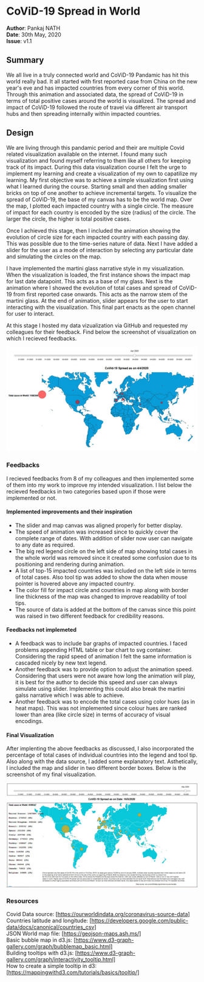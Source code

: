 # CoViD-19 Spread in World

**Author**: Pankaj NATH  
**Date**: 30th May, 2020  
**Issue**: v1.1  
  
## Summary  
  
We all live in a truly connected world and CoViD-19 Pandamic has hit this world really bad. It all started with first reported case from China on the new year's eve and has impacted countries from every corner of this world. Through this animation and associated data, the spread of CoViD-19 in terms of total positive cases around the world is visualized. The spread and impact of CoViD-19 followed the route of travel via different air transport hubs and then spreading internally within impacted countries.  
  
  
## Design  
  
We are living through this pandamic period and their are multiple Covid related visualization available on the internet. I found many such visualization and found myself referring to them like all others for keeping track of its impact. During this data visualization course I felt the urge to implement my learning and create a visualization of my own to capatilize my learning. My first objective was to achieve a simple visualization first using what I learned during the course. Starting small and then adding smaller bricks on top of one another to achieve incremental targets. To visualize the spread of CoViD-19, the base of my canvas has to be the world map. Over the map, I plotted each impacted country with a single circle. The measure of impact for each country is encoded by the size (radius) of the circle. The larger the circle, the higher is total positive cases.  
  
Once I achieved this stage, then I included the animation showing the evolution of circle size for each impacted country with each passing day. This was possible due to the time-series nature of data. Next I have added a slider for the user as a mode of interaction by selecting any particular date and simulating the circles on the map.  
  
I have implemented the martini glass narrative style in my visualization. When the visualization is loaded, the first instance shows the impact map for last date datapoint. This acts as a base of my glass. Next is the animation where I showed the evolution of total cases and spread of CoViD-19 from first reported case onwards. This acts as the narrow stem of the martini glass. At the end of animation, slider appears for the user to start interacting with the visualization. This final part enacts as the open channel for user to interact.  
  
At this stage I hosted my data vizualization via GitHub and requested my colleagues for their feedback. Find below the screenshot of visualization on which I recieved feedbacks.  
  
![](images/Capture_html_1.JPG)  
  
### Feedbacks  
I recieved feedbacks from 8 of my colleagues and then implemented some of them into my work to improve my intended visualization. I list below the recieved feedbacks in two categories based upon if those were implemented or not.  
  
#### Implemented improvements and their inspiration  
* The slider and map canvas was aligned properly for better display.  
* The speed of animation was increased since to quickly cover the complete range of dates. With addition of slider now user can navigate to any date as required.  
* The big red legend circle on the left side of map showing total cases in the whole world was removed since it created some confusion due to its positioning and rendering during animation.  
* A list of top-15 impacted countries was included on the left side in terms of total cases. Also tool tip was added to show the data when mouse pointer is hovered above any impacted country.  
* The color fill for impact circle and countries in map along with border line thickness of the map was changed to improve readability of tool tips.  
* The source of data is added at the bottom of the canvas since this point was raised in two different feedback for credibility reasons.  
  
#### Feedbacks not implemeted  
* A feedback was to include bar graphs of impacted countries. I faced problems appending HTML table or bar chart to svg container. Considering the rapid speed of animation I felt the same information is cascaded nicely by new text legend.  
* Another feedback was to provide option to adjust the animation speed. Considering that users were not aware how long the animation will play, it is best for the author to decide this speed and user can always simulate using slider. Implementing this could also break the martini galss narrative which I was able to achieve.  
* Another feedback was to encode the total cases using color hues (as in heat maps). This was not implemented since colour hues are ranked lower than area (like circle size) in terms of accuracy of visual encodings.  

#### Final Visualization  
After implenting the above feedbacks as discussed, I also incorporated the percentage of total cases of individual countries into the legend and tool tip. Also along with the data source, I added  some explanatory text. Asthetically, I included the map and slider in two different border boxes. Below is the screenshot of my final visualization.  
  
![](images/Capture_html_final.JPG)  

### Resources  
Covid Data source: [https://ourworldindata.org/coronavirus-source-data]  
Countries latitude and longitude: [https://developers.google.com/public-data/docs/canonical/countries_csv]  
JSON World map file: [https://geojson-maps.ash.ms/]  
Basic bubble map in d3.js: [https://www.d3-graph-gallery.com/graph/bubblemap_basic.html]  
Building tooltips with d3.js: [https://www.d3-graph-gallery.com/graph/interactivity_tooltip.html]  
How to create a simple tooltip in d3: [https://mappingwithd3.com/tutorials/basics/tooltip/]
